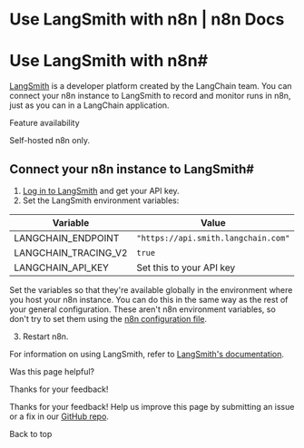 # Use LangSmith with n8n | n8n Docs

[ ](https://github.com/n8n-io/n8n-docs/edit/main/docs/advanced-ai/langchain/langsmith.md "Edit this page")

# Use LangSmith with n8n#

[LangSmith](https://www.langchain.com/langsmith) is a developer platform created by the LangChain team. You can connect your n8n instance to LangSmith to record and monitor runs in n8n, just as you can in a LangChain application.

Feature availability

Self-hosted n8n only.

## Connect your n8n instance to LangSmith#

  1. [Log in to LangSmith](https://smith.langchain.com/settings) and get your API key.
  2. Set the LangSmith environment variables:

Variable | Value  
---|---  
LANGCHAIN_ENDPOINT | `"https://api.smith.langchain.com"`  
LANGCHAIN_TRACING_V2 | `true`  
LANGCHAIN_API_KEY | Set this to your API key  
  
Set the variables so that they're available globally in the environment where you host your n8n instance. You can do this in the same way as the rest of your general configuration. These aren't n8n environment variables, so don't try to set them using the [n8n configuration file](../../../hosting/configuration/configuration-methods/#set-environment-variables-using-a-file).

  3. Restart n8n.

For information on using LangSmith, refer to [LangSmith's documentation](https://docs.smith.langchain.com/).

Was this page helpful? 

Thanks for your feedback! 

Thanks for your feedback! Help us improve this page by submitting an issue or a fix in our [GitHub repo](https://github.com/n8n-io/n8n-docs). 

Back to top